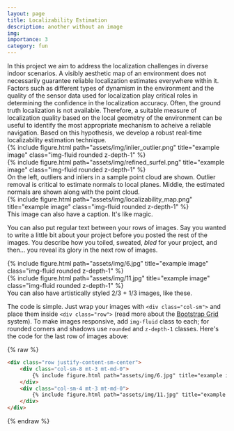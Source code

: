 ```yaml
---
layout: page
title: Localizability Estimation
description: another without an image
img: 
importance: 3
category: fun
---
```

<div class="row justify-content-sm-center">
In this project we aim to address the localization challenges in diverse indoor scenarios. A visibly aesthetic map of an environment does not necessarily guarantee reliable localization estimates everywhere within it. Factors such as different types of dynamism in the environment and the quality of the sensor data used for localization play critical roles in determining the confidence in the localization accuracy. Often, the ground truth localization is not available. Therefore, a suitable measure of localization quality based on the local geometry of the environment 
can be useful to identify the most appropriate mechanism to acheive a reliable navigation. Based on this hypothesis, we develop a robust real-time localizability estimation technique.
</div>

<div class="row justify-content-sm-center">
    <div class="col-sm-6 mt-3 mt-md-0">
        {% include figure.html path="assets/img/inlier_outlier.png" title="example image" class="img-fluid rounded z-depth-1" %}
    </div>
    <div class="col-sm-6 mt-3 mt-md-0">
        {% include figure.html path="assets/img/refined_surfel.png" title="example image" class="img-fluid rounded z-depth-1" %}
    </div>
</div>
<div class="caption">
    On the left, outliers and inliers in a sample point cloud are shown. Outlier removal is critical to estimate normals to local planes. Middle, the estimated normals are shown along with the point cloud.
     <!-- Right, in another hipster photoshoot, a lumberjack grasps a handful of pine needles. -->
</div>
<div class="row">
    <div class="col-sm mt-3 mt-md-0">
        {% include figure.html path="assets/img/localizability_map.png" title="example image" class="img-fluid rounded z-depth-1" %}
    </div>
</div>
<div class="caption">
    This image can also have a caption. It's like magic.
</div>

You can also put regular text between your rows of images.
Say you wanted to write a little bit about your project before you posted the rest of the images.
You describe how you toiled, sweated, *bled* for your project, and then... you reveal its glory in the next row of images.


<div class="row justify-content-sm-center">
    <div class="col-sm-8 mt-3 mt-md-0">
        {% include figure.html path="assets/img/6.jpg" title="example image" class="img-fluid rounded z-depth-1" %}
    </div>
    <div class="col-sm-4 mt-3 mt-md-0">
        {% include figure.html path="assets/img/11.jpg" title="example image" class="img-fluid rounded z-depth-1" %}
    </div>
</div>
<div class="caption">
    You can also have artistically styled 2/3 + 1/3 images, like these.
</div>


The code is simple.
Just wrap your images with `<div class="col-sm">` and place them inside `<div class="row">` (read more about the <a href="https://getbootstrap.com/docs/4.4/layout/grid/">Bootstrap Grid</a> system).
To make images responsive, add `img-fluid` class to each; for rounded corners and shadows use `rounded` and `z-depth-1` classes.
Here's the code for the last row of images above:

{% raw %}
```html
<div class="row justify-content-sm-center">
    <div class="col-sm-8 mt-3 mt-md-0">
        {% include figure.html path="assets/img/6.jpg" title="example image" class="img-fluid rounded z-depth-1" %}
    </div>
    <div class="col-sm-4 mt-3 mt-md-0">
        {% include figure.html path="assets/img/11.jpg" title="example image" class="img-fluid rounded z-depth-1" %}
    </div>
</div>
```
{% endraw %}
